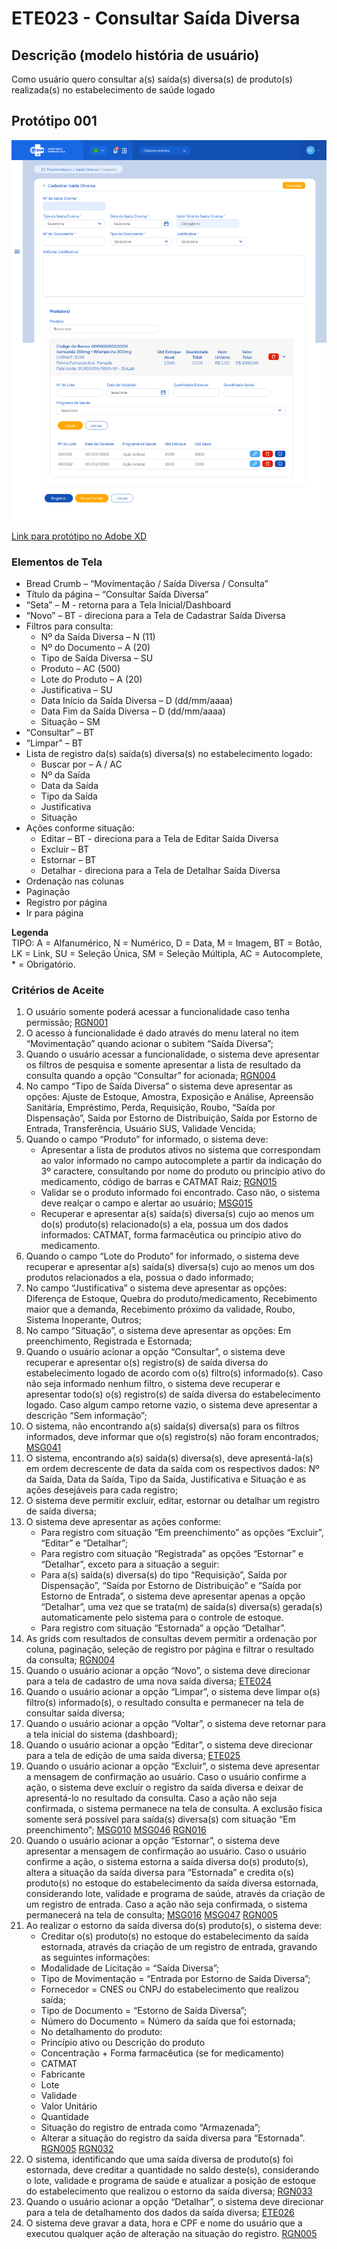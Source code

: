# ETE023 - Consultar Saída Diversa

## Descrição (modelo história de usuário)
Como usuário quero consultar a(s) saída(s) diversa(s) de produto(s) realizada(s) no estabelecimento de saúde logado

## Protótipo 001
![alt text](../imagens/ete-024-prot-001.png)

[Link para protótipo no Adobe XD](https://xd.adobe.com/view/153e76da-8687-401d-a008-4ba101ed6f9b-406d/)

### Elementos de Tela 
* Bread Crumb – “Movimentação / Saída Diversa / Consulta” 
* Título da página – “Consultar Saída Diversa” 
* “Seta” – M - retorna para a Tela Inicial/Dashboard 
* “Novo” – BT - direciona para a Tela de Cadastrar Saída Diversa 
* Filtros para consulta: 
    * Nº da Saída Diversa – N (11) 
    * Nº do Documento – A (20) 
    * Tipo de Saída Diversa – SU 
    * Produto – AC (500) 
    * Lote do Produto – A (20) 
    * Justificativa – SU 
    * Data Início da Saída Diversa – D (dd/mm/aaaa) 
    * Data Fim da Saída Diversa – D (dd/mm/aaaa) 
    * Situação – SM 
* “Consultar” – BT 
* “Limpar” – BT 
* Lista de registro da(s) saída(s) diversa(s) no estabelecimento logado: 
    * Buscar por – A / AC 
    * Nº da Saída 
    * Data da Saída 
    * Tipo da Saída 
    * Justificativa 
    * Situação 
* Ações conforme situação: 
    * Editar – BT - direciona para a Tela de Editar Saída Diversa  
    * Excluir – BT 
    * Estornar – BT 
    * Detalhar - direciona para a Tela de Detalhar Saída Diversa 
* Ordenação nas colunas 
* Paginação 
* Registro por página 
* Ir para página 

**Legenda**  
TIPO: A = Alfanumérico, N = Numérico, D = Data, M = Imagem, BT = Botão, LK = Link, SU = Seleção Única, SM = Seleção Múltipla, AC = Autocomplete, * = Obrigatório.

### Critérios de Aceite 
1. O usuário somente poderá acessar a funcionalidade caso tenha permissão; [RGN001](DocumentoDeRegrasv2.md#rgn001)
2. O acesso à funcionalidade é dado através do menu lateral no item “Movimentação” quando acionar o subitem “Saída Diversa”;  
3. Quando o usuário acessar a funcionalidade, o sistema deve apresentar os filtros de pesquisa e somente apresentar a lista de resultado da consulta quando a opção “Consultar” for acionada; [RGN004](DocumentoDeRegrasv2.md#rgn004)
4. No campo “Tipo de Saída Diversa” o sistema deve apresentar as opções: Ajuste de Estoque, Amostra, Exposição e Análise, Apreensão Sanitária, Empréstimo, Perda, Requisição, Roubo, “Saída por Dispensação”, Saída por Estorno de Distribuição, Saída por Estorno de Entrada, Transferência, Usuário SUS, Validade Vencida; 
5. Quando o campo “Produto” for informado, o sistema deve: 
      * Apresentar a lista de produtos ativos no sistema que correspondam ao valor informado no campo autocomplete a partir da indicação do 3º caractere, consultando por nome do produto ou princípio ativo do medicamento, código de barras e CATMAT Raiz; [RGN015](DocumentoDeRegrasv2.md#rgn015) 
      * Validar se o produto informado foi encontrado. Caso não, o sistema deve realçar o campo e alertar ao usuário; [MSG015](DocumentoDeMensagensv2.md#msg015) 
      * Recuperar e apresentar a(s) saída(s) diversa(s) cujo ao menos um do(s) produto(s) relacionado(s) a ela, possua um dos dados informados: CATMAT, forma farmacêutica ou princípio ativo do medicamento.  
6. Quando o campo “Lote do Produto” for informado, o sistema deve recuperar e apresentar a(s) saída(s) diversa(s) cujo ao menos um dos produtos relacionados a ela, possua o dado informado; 
7. No campo “Justificativa” o sistema deve apresentar as opções: Diferença de Estoque, Quebra do produto/medicamento, Recebimento maior que a demanda, Recebimento próximo da validade, Roubo, Sistema Inoperante, Outros; 
8. No campo “Situação”, o sistema deve apresentar as opções: Em preenchimento, Registrada e Estornada; 
9. Quando o usuário acionar a opção “Consultar”, o sistema deve recuperar e apresentar o(s) registro(s) de saída diversa do estabelecimento logado de acordo com o(s) filtro(s) informado(s). Caso não seja informado nenhum filtro, o sistema deve recuperar e apresentar todo(s) o(s) registro(s) de saída diversa do estabelecimento logado. Caso algum campo retorne vazio, o sistema deve apresentar a descrição “Sem informação”; 
10. O sistema, não encontrando a(s) saída(s) diversa(s) para os filtros informados, deve informar que o(s) registro(s) não foram encontrados; [MSG041](DocumentoDeMensagensv2.md#msg041) 
11. O sistema, encontrando a(s) saída(s) diversa(s), deve apresentá-la(s) em ordem decrescente de data da saída com os respectivos dados: Nº da Saída, Data da Saída, Tipo da Saída, Justificativa e Situação e as ações desejáveis para cada registro; 
12. O sistema deve permitir excluir, editar, estornar ou detalhar um registro de saída diversa; 
13. O sistema deve apresentar as ações conforme: 
    * Para registro com situação “Em preenchimento” as opções “Excluir”, “Editar” e “Detalhar”; 
    * Para registro com situação “Registrada” as opções “Estornar” e “Detalhar”, exceto para a situação a seguir: 
    * Para a(s) saída(s) diversa(s) do tipo “Requisição”, Saída por Dispensação”, “Saída por Estorno de Distribuição” e “Saída por Estorno de Entrada”, o sistema deve apresentar apenas a opção “Detalhar”, uma vez que se trata(m) de saída(s) diversa(s) gerada(s) automaticamente pelo sistema para o controle de estoque. 
    * Para registro com situação “Estornada” a opção “Detalhar”. 
14. As grids com resultados de consultas devem permitir a ordenação por coluna, paginação, seleção de registro por página e filtrar o resultado da consulta; [RGN004](DocumentoDeRegrasv2.md#rgn004) 
15. Quando o usuário acionar a opção “Novo”, o sistema deve direcionar para a tela de cadastro de uma nova saída diversa; [ETE024](ETE024.md) 
16. Quando o usuário acionar a opção “Limpar”, o sistema deve limpar o(s) filtro(s) informado(s), o resultado consulta e permanecer na tela de consultar saída diversa;  
17. Quando o usuário acionar a opção “Voltar”, o sistema deve retornar para a tela inicial do sistema (dashboard); 
18. Quando o usuário acionar a opção “Editar”, o sistema deve direcionar para a tela de edição de uma saída diversa; [ETE025](ETE025.md) 
19. Quando o usuário acionar a opção “Excluir”, o sistema deve apresentar a mensagem de confirmação ao usuário. Caso o usuário confirme a ação, o sistema deve excluir o registro da saída diversa e deixar de apresentá-lo no resultado da consulta. Caso a ação não seja confirmada, o sistema permanece na tela de consulta. A exclusão física somente será possível para saída(s) diversa(s) com situação “Em preenchimento”; [MSG010](DocumentoDeMensagensv2.md#msg010) [MSG046](DocumentoDeMensagensv2.md#msg046) [RGN016](DocumentoDeRegrasv2.md#rgn016) 
20. Quando o usuário acionar a opção “Estornar”, o sistema deve apresentar a mensagem de confirmação ao usuário. Caso o usuário confirme a ação, o sistema estorna a saída diversa do(s) produto(s), altera a situação da saída diversa para “Estornada” e credita o(s) produto(s) no estoque do estabelecimento da saída diversa estornada, considerando lote, validade e programa de saúde, através da criação de um registro de entrada. Caso a ação não seja confirmada, o sistema permanecerá na tela de consulta; [MSG016](DocumentoDeMensagensv2.md#msg016) [MSG047](DocumentoDeMensagensv2.md#msg047) [RGN005](DocumentoDeRegrasv2.md#rgn005)
21. Ao realizar o estorno da saída diversa do(s) produto(s), o sistema deve: 
    * Creditar o(s) produto(s) no estoque do estabelecimento da saída estornada, através da criação de um registro de entrada, gravando as seguintes informações: 
    * Modalidade de Licitação = “Saída Diversa”;		  
    * Tipo de Movimentação = “Entrada por Estorno de Saída Diversa”;  
    * Fornecedor = CNES ou CNPJ do estabelecimento que realizou saída;  
    * Tipo de Documento = “Estorno de Saída Diversa”;  
    * Número do Documento = Número da saída que foi estornada; 
    * No detalhamento do produto:  
    * Princípio ativo ou Descrição do produto 
    * Concentração + Forma farmacêutica (se for medicamento) 
    * CATMAT 
    * Fabricante 
    * Lote 
    * Validade 
    * Valor Unitário 
    * Quantidade  
    * Situação do registro de entrada como “Armazenada”; 
    * Alterar a situação do registro da saída diversa para “Estornada”. [RGN005](DocumentoDeRegrasv2.md#rgn005) [RGN032](DocumentoDeRegrasv2.md#rgn032) 
22. O sistema, identificando que uma saída diversa de produto(s) foi estornada, deve creditar a quantidade no saldo deste(s), considerando o lote, validade e programa de saúde e atualizar a posição de estoque do estabelecimento que realizou o estorno da saída diversa; [RGN033](DocumentoDeRegrasv2.md#rgn033) 
23. Quando o usuário acionar a opção “Detalhar”, o sistema deve direcionar para a tela de detalhamento dos dados da saída diversa; [ETE026](ETE026.md)
24. O sistema deve gravar a data, hora e CPF e nome do usuário que a executou qualquer ação de alteração na situação do registro. [RGN005](DocumentoDeRegrasv2.md#rgn005) 

